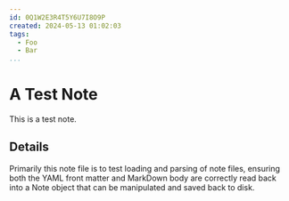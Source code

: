 ```yaml
---
id: 0Q1W2E3R4T5Y6U7I8O9P
created: 2024-05-13 01:02:03
tags:
  - Foo
  - Bar
...
```


A Test Note
===========

This is a test note.


Details
-------

Primarily this note file is to test loading and parsing of note files, ensuring both the YAML front matter and MarkDown
body are correctly read back into a Note object that can be manipulated and saved back to disk.

